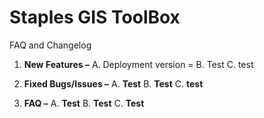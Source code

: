 # Staples GIS ToolBox
FAQ and Changelog

1. **New Features –**
 A. Deployment version =
 B. Test
 C. test

1. **Fixed Bugs/Issues –**
  A. **Test**
  B. **Test**
  C. **test**



1. **FAQ –**
  A. **Test**
  B. **Test**
  C. **Test**
  
